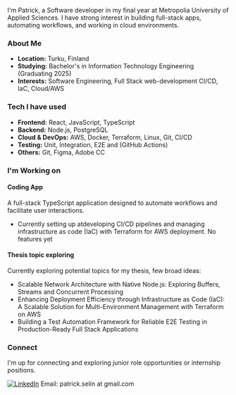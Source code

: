 I'm Patrick, a Software developer in my final year at Metropolia University of Applied Sciences. I have strong interest in building full-stack apps, automating workflows, and working in cloud environments.

### About Me
- **Location:** Turku, Finland  
- **Studying:** Bachelor's in Information Technology Engineering (Graduating 2025)  
- **Interests:** Software Engineering, Full Stack web-development CI/CD, IaC, Cloud/AWS<br> 

### Tech I have used
- **Frontend:** React, JavaScript, TypeScript  
- **Backend:** Node.js, PostgreSQL
- **Cloud & DevOps:** AWS, Docker, Terraform, Linux, Git, CI/CD 
- **Testing:** Unit, Integration, E2E and (GitHub Actions)
- **Others:** Git, Figma, Adobe CC<br> 


### I'm Working on

#### **Coding App**
A full-stack TypeScript application designed to automate workflows and facilitate user interactions.

- Currently setting up atdeveloping CI/CD pipelines and managing infrastructure as code (IaC) with Terraform for AWS deployment. No features yet
#### **Thesis topic exploring**
Currently exploring potential topics for my thesis, few broad ideas:
- Scalable Network Architecture with Native Node.js: Exploring Buffers, Streams and Concurrent Processing
- Enhancing Deployment Efficiency through Infrastructure as Code (IaC): A Scalable Solution for Multi-Environment Management with Terraform on AWS
- Building a Test Automation Framework for Reliable E2E Testing in Production-Ready Full Stack Applications<br>  

### Connect

I'm up for connecting and exploring junior role opportunities or internship positions.

[![LinkedIn](https://img.shields.io/badge/LinkedIn-Connect-blue)](https://www.linkedin.com/in/patrick-selin/)
Email: patrick.selin at gmail.com   

